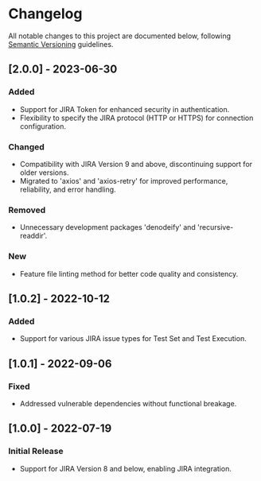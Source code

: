 # Changelog

All notable changes to this project are documented below, following [Semantic Versioning](http://semver.org/) guidelines.

## [2.0.0] - 2023-06-30
### Added
- Support for JIRA Token for enhanced security in authentication.
- Flexibility to specify the JIRA protocol (HTTP or HTTPS) for connection configuration.

### Changed
- Compatibility with JIRA Version 9 and above, discontinuing support for older versions.
- Migrated to 'axios' and 'axios-retry' for improved performance, reliability, and error handling.

### Removed
- Unnecessary development packages 'denodeify' and 'recursive-readdir'.

### New
- Feature file linting method for better code quality and consistency.

## [1.0.2] - 2022-10-12
### Added
- Support for various JIRA issue types for Test Set and Test Execution.

## [1.0.1] - 2022-09-06
### Fixed
- Addressed vulnerable dependencies without functional breakage.

## [1.0.0] - 2022-07-19
### Initial Release
- Support for JIRA Version 8 and below, enabling JIRA integration.
